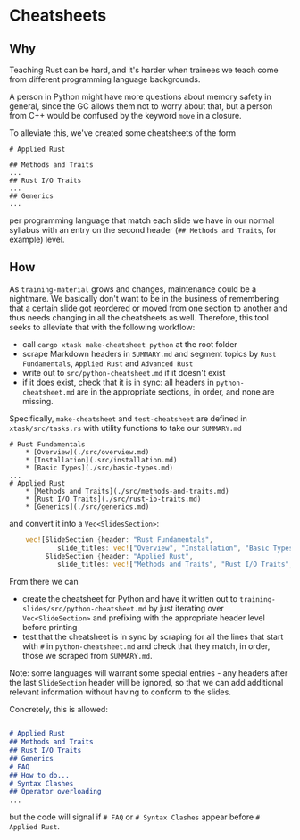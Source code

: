 # Cheatsheets

## Why

Teaching Rust can be hard, and it's harder when trainees we teach come from different programming language backgrounds.

A person in Python might have more questions about memory safety in general, since the GC allows them not to worry about that, but a person from C++ would be confused by the keyword `move` in a closure.

To alleviate this, we've created some cheatsheets of the form 

```
# Applied Rust

## Methods and Traits
...
## Rust I/O Traits
...
## Generics
...
```

per programming language that match each slide we have in our normal syllabus with an entry on the second header (`## Methods and Traits`, for example) level.

## How

As `training-material` grows and changes, maintenance could be a nightmare. We basically don't want to be in the business of remembering that a certain slide got reordered or moved from one section to another and thus needs changing in all the cheatsheets as well. Therefore, this tool seeks to alleviate that with the following workflow:

* call `cargo xtask make-cheatsheet python` at the root folder
* scrape Markdown headers in `SUMMARY.md` and segment topics by `Rust Fundamentals`, `Applied Rust` and `Advanced Rust`
* write out to `src/python-cheatsheet.md` if it doesn't exist
* if it does exist, check that it is in sync: all headers in `python-cheatsheet.md` are in the appropriate sections, in order, and none are missing.

Specifically, `make-cheatsheet` and `test-cheatsheet` are defined in `xtask/src/tasks.rs` with utility functions to take our `SUMMARY.md`

```
# Rust Fundamentals
    * [Overview](./src/overview.md)
    * [Installation](.src/installation.md)
    * [Basic Types](./src/basic-types.md)
...
# Applied Rust
    * [Methods and Traits](./src/methods-and-traits.md)
    * [Rust I/O Traits](./src/rust-io-traits.md)
    * [Generics](./src/generics.md)
```

and convert it into a `Vec<SlidesSection>`:

```rust
    vec![SlideSection {header: "Rust Fundamentals",
            slide_titles: vec!["Overview", "Installation", "Basic Types"]},
         SlideSection {header: "Applied Rust",
            slide_titles: vec!["Methods and Traits", "Rust I/O Traits", "Generics"]}]
```

From there we can

* create the cheatsheet for Python and have it written out to `training-slides/src/python-cheatsheet.md` by just iterating over `Vec<SlideSection>` and prefixing with the appropriate header level before printing
* test that the cheatsheet is in sync by scraping for all the lines that start with `#` in `python-cheatsheet.md` and check that they match, in order, those we scraped from `SUMMARY.md`.

Note: some languages will warrant some special entries - any headers after the last `SlideSection` header will be ignored,
so that we can add additional relevant information without having to conform to the slides.

Concretely, this is allowed:

```md

# Applied Rust 
## Methods and Traits
## Rust I/O Traits
## Generics
# FAQ
## How to do...
# Syntax Clashes
## Operator overloading
...
```

but the code will signal if `# FAQ` or `# Syntax Clashes` appear before `# Applied Rust`.

